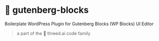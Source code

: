 # 🌱 gutenberg-blocks

Boilerplate WordPress Plugin for Gutenberg Blocks (WP Blocks) UI Editor

> a part of the 🌱 threed.ai code family

